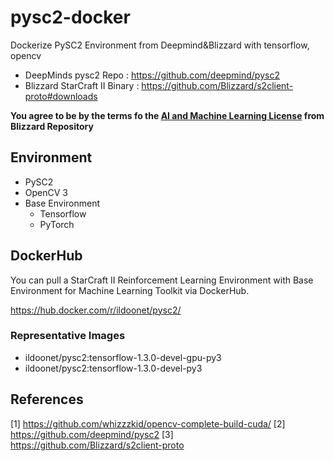 # pysc2-docker
Dockerize PySC2 Environment from Deepmind&amp;Blizzard with tensorflow, opencv

- DeepMinds pysc2 Repo : https://github.com/deepmind/pysc2
- Blizzard StarCraft II Binary : https://github.com/Blizzard/s2client-proto#downloads

**You agree to be by the terms fo the [AI and Machine Learning License](http://blzdistsc2-a.akamaihd.net/AI_AND_MACHINE_LEARNING_LICENSE.html) from Blizzard Repository**

## Environment

- PySC2
- OpenCV 3
- Base Environment
  - Tensorflow
  - PyTorch

## DockerHub

You can pull a StarCraft II Reinforcement Learning Environment with Base Environment for Machine Learning Toolkit via DockerHub.

https://hub.docker.com/r/ildoonet/pysc2/

### Representative Images

- ildoonet/pysc2:tensorflow-1.3.0-devel-gpu-py3
- ildoonet/pysc2:tensorflow-1.3.0-devel-py3

## References

[1] https://github.com/whizzzkid/opencv-complete-build-cuda/
[2] https://github.com/deepmind/pysc2
[3] https://github.com/Blizzard/s2client-proto

